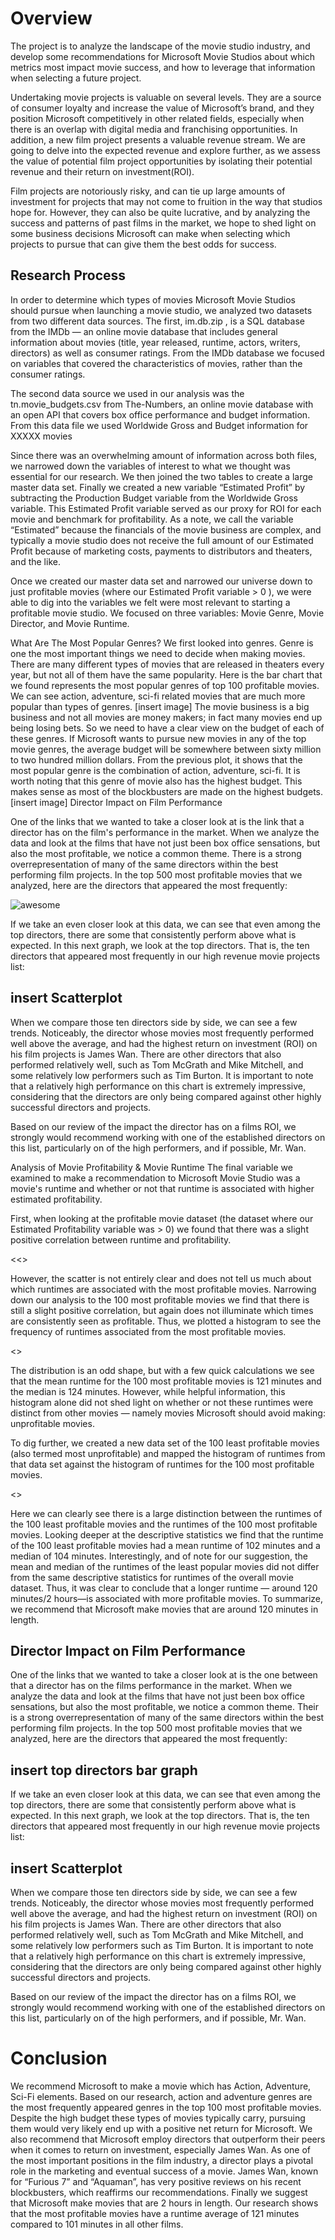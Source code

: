 # Overview

The project is to analyze the landscape of the movie studio industry, and develop some recommendations for Microsoft Movie Studios about which metrics most impact movie success, and how to leverage that information when selecting a future project. 

Undertaking movie projects is valuable on several levels. They are a source of consumer loyalty and  increase the value of Microsoft’s brand, and they position Microsoft competitively in other related fields, especially when there is an overlap with digital media and franchising opportunities. In addition, a new film project presents a valuable revenue stream. We are going to delve into the expected revenue and explore further, as we assess the value of potential film project opportunities by isolating their potential revenue and their return on investment(ROI). 

Film projects are notoriously risky, and can tie up large amounts of investment for projects that may not come to fruition in the way that studios hope for. However, they can also be quite lucrative, and by analyzing the success and patterns of past films in the market, we hope to shed light on some business decisions Microsoft can make when selecting which projects to pursue that can give them the best odds for success. 

## Research Process 

In order to determine which types of movies Microsoft Movie Studios should pursue when launching a movie studio, we analyzed two datasets from two different data sources. The first, im.db.zip , is a SQL database from the IMDb — an online movie database that includes general information about movies (title, year released, runtime, actors, writers, directors) as well as consumer ratings. From the IMDb database we focused on variables that covered the characteristics of movies, rather than the consumer ratings. 

The second data source we used in our analysis was the tn.movie_budgets.csv from The-Numbers, an online movie database with an open API that covers box office performance and budget information. From this data file we used Worldwide Gross and Budget information for XXXXX movies 

Since there was an overwhelming amount of information across both files, we narrowed down the variables of interest to what we thought was essential for our research. We then joined the two tables to create a large master data set. Finally we created a new variable “Estimated Profit” by subtracting the Production Budget variable from the Worldwide Gross variable. This Estimated Profit variable served as our proxy for ROI for each movie and benchmark for profitability. As a note, we call the variable “Estimated” because the financials of the movie business are complex, and typically a movie studio does not receive the full amount of our Estimated Profit because of marketing costs, payments to distributors and theaters, and the like. 

Once we created our master data set and narrowed our universe down to just profitable movies (where our Estimated Profit variable > 0 ), we were able to dig into the variables we felt were most relevant to starting a profitable movie studio. We focused on three variables: Movie Genre, Movie Director, and Movie Runtime. 

What Are The Most Popular Genres?
We first looked into genres. Genre is one the most important things we need to decide when making movies. There are many different types of movies that are released in theaters every year, but not all of them have the same popularity. Here is the bar chart that we found represents the most popular genres of top 100 profitable movies. We can see action, adventure, sci-fi related movies that are much more popular than types of genres. 
[insert image]
The movie business is a big business and not all movies are money makers; in fact many movies end up being losing bets. So we need to have a clear view on the budget of each of these genres. If Microsoft wants to pursue new movies in any of the top movie genres, the average budget will be somewhere between sixty million to two hundred million dollars. From the previous plot, it shows that the most popular genre is the combination of action, adventure, sci-fi. It is worth noting that this genre of movie also has the highest budget. This makes sense as most of the blockbusters are made on the highest budgets.
[insert image]
Director Impact on Film Performance

One of the links that we wanted to take a closer look at is the link that a director has on the film's performance in the market. When we analyze the data and look at the films that have not just been box office sensations, but also the most profitable, we notice a common theme. There is a strong overrepresentation of many of the same directors within the best performing film projects. In the top 500 most profitable movies that we analyzed, here are the directors that appeared the most frequently: 

![awesome](http://localhost:8888/view/images/Top500perdirector.png)


If we take an even closer look at this data, we can see that even among the top directors, there are some that consistently perform above what is expected. In this next graph, we look at the top directors. That is, the ten directors that appeared most frequently in our high revenue movie projects list:

## insert Scatterplot 

When we compare those ten directors side by side, we can see a few trends. Noticeably, the director whose movies most frequently performed well above the average, and had the highest return on investment (ROI) on his film projects is James Wan. There are other directors that also performed relatively well, such as Tom McGrath and Mike Mitchell, and some relatively low performers such as Tim Burton. It is important to note that a relatively high performance on this chart is extremely impressive, 
considering that the directors are only being compared against other highly successful directors and projects. 

Based on our review of the impact the director has on a films ROI, we strongly would recommend working with one of the established directors on this list, particularly on of the high performers, and if possible, Mr. Wan.  

Analysis of Movie Profitability & Movie Runtime 
The final variable we examined to make a recommendation to Microsoft Movie Studio was a movie's runtime and whether or not that runtime is associated with higher estimated profitability. 

First, when looking at the profitable movie dataset (the dataset where our Estimated Profitability variable was > 0) we found that there was a slight positive correlation between runtime and profitability. 

<<<Scatter on Runtime vs. Estimated Profitability for Profitable Dataset >> 

However, the scatter is not entirely clear and does not tell us much about which runtimes are associated with the most profitable movies. Narrowing down our analysis to the 100 most profitable movies we find that there is still a slight positive correlation, but again does not illuminate which times are consistently seen as profitable. Thus, we plotted a histogram to see the frequency of runtimes associated from the most profitable movies. 

<<Histogram of the most profitable movies and their runtimes>> 

The distribution is an odd shape, but with a few quick calculations we see that the mean runtime for the 100 most profitable movies is 121 minutes and the median is 124 minutes. However, while helpful information, this histogram alone did not shed light on whether or not these runtimes were distinct from other movies — namely movies Microsoft should avoid making: unprofitable movies. 

To dig further, we created a new data set of the 100 least profitable movies (also termed most unprofitable) and mapped the histogram of runtimes from that data set against the histogram of runtimes for the 100 most profitable movies. 

<<Histogram of the most profitable movies and least profitable movies>> 

Here we can clearly see there is a large distinction between the runtimes of the 100 least profitable movies and the runtimes of the 100 most profitable movies. Looking deeper at the descriptive statistics we find that the runtime of the 100 least profitable movies had a mean runtime of 102 minutes and a median of 104 minutes. Interestingly, and of note for our suggestion, the mean and median of the runtimes of the least popular movies did not differ from the same descriptive statistics for runtimes of the overall movie dataset. Thus, it was clear to conclude that a longer runtime — around 120 minutes/2 hours—is associated with more profitable movies. 
To summarize, we recommend that Microsoft make movies that are around 120 minutes in length. 

## Director Impact on Film Performance

One of the links that we wanted to take a closer look at is the one between that a director has on the films performance in the market. When we analyze the data and look at the films that have not just been box office sensations, but also the most profitable, we notice a common theme. Their is a strong overrepresentation of many of the same directors within the best performing film projects. In the top 500 most profitable movies that we analyzed, here are the directors that appeared the most frequently: 

## insert top directors bar graph


If we take an even closer look at this data, we can see that even among the top directors, there are some that consistently perform above what is expected. In this next graph, we look at the top directors. That is, the ten directors that appeared most frequently in our high revenue movie projects list:

## insert Scatterplot 

When we compare those ten directors side by side, we can see a few trends. Noticeably, the director whose movies most frequently performed well above the average, and had the highest return on investment (ROI) on his film projects is James Wan. There are other directors that also performed relatively well, such as Tom McGrath and Mike Mitchell, and some relatively low performers such as Tim Burton. It is important to note that a relatively high performance on this chart is extremely impressive, 
considering that the directors are only being compared against other highly successful directors and projects. 

Based on our review of the impact the director has on a films ROI, we strongly would recommend working with one of the established directors on this list, particularly on of the high performers, and if possible, Mr. Wan.  

# Conclusion
We recommend Microsoft to make a movie which has Action, Adventure, Sci-Fi elements. Based on our research, action and adventure genres are the most frequently appeared genres in the top 100 most profitable movies. Despite the high budget these types of movies typically carry, pursuing them would very likely end up with a positive net return for Microsoft. 
We also recommend that Microsoft employ directors that outperform their peers when it comes to return on investment, especially James Wan.  As one of the most important positions in the film industry, a director plays a pivotal role in the marketing and eventual success of a movie. James Wan, known for “Furious 7” and “Aquaman”, has very positive reviews on his recent blockbusters, which reaffirms our recommendations. 
Finally we suggest that Microsoft make movies that are 2 hours in length. Our research shows that the most profitable movies have a runtime average of 121 minutes compared to 101 minutes in all other films. 

